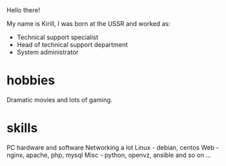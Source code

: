 Hello there!

My name is Kirill, I was born at the USSR and worked as:

- Technical support specialist
- Head of technical support department
- System administrator

hobbies
===

Dramatic movies and lots of gaming.

skills
===

PC hardware and software
Networking a lot
Linux - debian, centos
Web - nginx, apache, php, mysql
Misc - python, openvz, ansible
and so on ...
